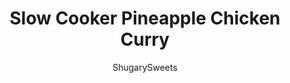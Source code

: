 ---
layout: ../../layouts/MarkdownPostLayout.astro
title: Slow Cooker Pineapple Chicken Curry
author: ShugarySweets
pubDate: 2019-01-15
description: "Slow Cooker Pineapple Chicken Curry is an easy Thai dish loaded with flavor. This curry recipe is packed with coconut milk, red curry paste, and ginger to give and aroma and flavor that&#x27;s better than a restaurant!"
image_url: https://www.shugarysweets.com/wp-content/uploads/2012/04/slow-cooker-pineapple-chicken-curry-5.jpg
tags: ["Main Dish","Thai"]
calories: 372
protein: 37
carbohydrates: 23
fats: 15
fiber: 1
ingredients: ["1 1/2 pounds boneless, skinless chicken thighs (or breasts)","1 can (20 ounce) pineapple chunks, in juice ","1/2 medium yellow onion, chopped","1 large sweet red pepper, cut into strips","6 ounce baby carrots","1 can coconut milk","3 Tablespoons cornstarch","3 Tablespoons sugar","4 cloves garlic, pressed","1 1/2 teaspoons ground ginger","1 teaspoon kosher salt","1/2 teaspoon black pepper","1 lime, juiced","2 Tablespoon red curry paste"]
serves: 8
time: "6 hours 10 minutes"
prepTime: "10 minutes"
instructions: ["In small bowl, whisk the coconut milk with the cornstarch until smooth. Add sugar, garlic, ginger, salt, pepper, lime juice and red curry paste. Set aside.","In large slow cooker, place chicken on bottom.","Top with pineapples, onion, red peppers and carrots. Pour coconut mixtures over chicken and vegetables.","Cover and cook on low for about 6 hours. Serve with rice or potatoes."]
nutrition: ["372 calories","23 grams carbohydrates","96 milligrams cholesterol","15 grams fat","1 grams fiber","37 grams protein","11 grams saturated fat","505 grams sodium","15 grams sugar","0 grams trans fat","3 grams unsaturated fat"]
---